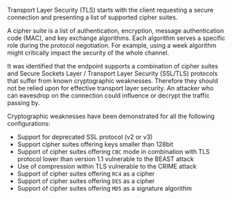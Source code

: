 Transport Layer Security (TLS) starts with the client requesting a secure connection and presenting a list of supported
cipher suites.

A cipher suite is a list of authentication, encryption, message authentication code (MAC), and key exchange algorithms.
Each algorithm serves a specific role during the protocol negotiation. For example, using a week algorithm might critically impact
the security of the whole channel.

It was identified that the endpoint supports a combination of cipher suites and Secure Sockets Layer / Transport Layer
Security (SSL/TLS) protocols that suffer from known cryptographic weaknesses. Therefore they should not be relied upon
for effective transport layer security. An attacker who can eavesdrop on the connection could influence or 
decrypt the traffic passing by.

Cryptographic weaknesses have been demonstrated for all the following configurations:

* Support for deprecated SSL protocol (v2 or v3)
* Support cipher suites offering keys smaller than 128bit
* Support of cipher suites offering `CBC` mode in combination with TLS protocol lower than version 1.1 vulnerable to the
  BEAST attack
* Use of compression within TLS vulnerable to the CRIME attack
* Support of cipher suites offering `RC4` as a cipher
* Support of cipher suites offering `DES` as a cipher
* Support of cipher suites offering `MD5` as a signature algorithm
